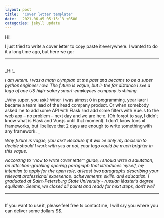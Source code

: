 ```yaml
---
layout: post
title:  "Cover letter template"
date:   2021-06-05 05:15:13 +0500
categories: jekyll update
---
```

Hi! 

I just tried to write a cover letter to copy paste it everywhere. I wanted to do it a long time ago, but here we go:

____
<br>
_Hi!_

_I am Artem. I was a math olympian at the past and became to be a super python engineer now. The future is vague, but in the far distance I see a logo of one US high-salary smart-employees company is shining._

_Why super, you ask? When I was almost 0 in programming, year later I became a team lead of the head company product. Or when somebody asked me to add some API with Flask and add some filters with Vue.js to the web app – no problem – next day and we are here. (Oh forgot to say, I didn’t know what is Flask and Vue.js until that moment). I don’t know tons of frameworks, but I believe that 2 days are enough to write something with any framework. _

_Why future is vague, you ask? Because if it will be only my decision to decide should I work with you or not, your logo could be much brighter in this vague._

_According to “how to write cover letter” guide, I should write a salutation, an attention-grabbing opening paragraph that introduces myself, my intention to apply for the open role, at least two paragraphs describing your relevant professional experience, achievements, skills, and education. I graduated at Saint-Petersburg State University – russian Master’s degree equilaetn. Seems, we closed all points and ready for next steps, don’t we?_

____
<br>
If you want to use it, please feel free to contact me, I will say you where you can deliver some dollars $$.